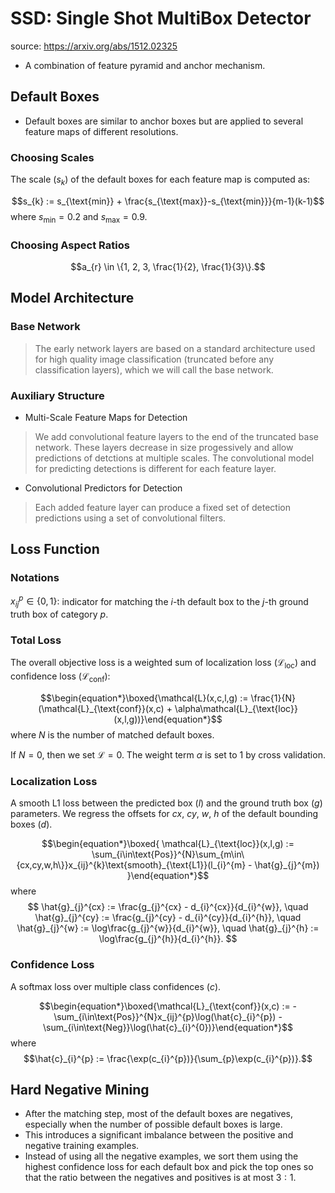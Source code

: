 <link rel="stylesheet" href="../../style.css">

# SSD: Single Shot MultiBox Detector

source: https://arxiv.org/abs/1512.02325

* A combination of feature pyramid and anchor mechanism.

## Default Boxes

* Default boxes are similar to anchor boxes but are applied to several feature maps of different resolutions.

### Choosing Scales

The scale ($s_{k}$) of the default boxes for each feature map is computed as:

$$s_{k} := s_{\text{min}} + \frac{s_{\text{max}}-s_{\text{min}}}{m-1}(k-1)$$
where $s_{\text{min}} = 0.2$ and $s_{\text{max}} = 0.9$.

### Choosing Aspect Ratios

$$a_{r} \in \{1, 2, 3, \frac{1}{2}, \frac{1}{3}\}.$$

## Model Architecture

### Base Network

> The early network layers are based on a standard architecture used for high quality image classification (truncated before any classification layers), which we will call the base network.

### Auxiliary Structure

* Multi-Scale Feature Maps for Detection

> We add convolutional feature layers to the end of the truncated base network. These layers decrease in size progessively and allow predictions of detctions at multiple scales. The convolutional model for predicting detections is different for each feature layer.

* Convolutional Predictors for Detection

> Each added feature layer can produce a fixed set of detection predictions using a set of convolutional filters.

## Loss Function

### Notations

$x_{ij}^{p} \in \{0,1\}$: indicator for matching the $i$-th default box to the $j$-th ground truth box of category $p$.

### Total Loss

The overall objective loss is a weighted sum of localization loss ($\mathcal{L}_{\text{loc}}$) and confidence loss ($\mathcal{L}_{\text{conf}}$):

$$\begin{equation*}\boxed{\mathcal{L}(x,c,l,g) := \frac{1}{N}(\mathcal{L}_{\text{conf}}(x,c) + \alpha\mathcal{L}_{\text{loc}}(x,l,g))}\end{equation*}$$
where $N$ is the number of matched default boxes.

If $N = 0$, then we set $\mathcal{L} = 0$.
The weight term $\alpha$ is set to 1 by cross validation.

### Localization Loss

A smooth L1 loss between the predicted box ($l$) and the ground truth box ($g$) parameters.
We regress the offsets for $cx$, $cy$, $w$, $h$ of the default bounding boxes ($d$).

$$\begin{equation*}\boxed{
    \mathcal{L}_{\text{loc}}(x,l,g) := \sum_{i\in\text{Pos}}^{N}\sum_{m\in\{cx,cy,w,h\}}x_{ij}^{k}\text{smooth}_{\text{L1}}(l_{i}^{m} - \hat{g}_{j}^{m})
    }\end{equation*}$$
where
$$
\hat{g}_{j}^{cx} := \frac{g_{j}^{cx} - d_{i}^{cx}}{d_{i}^{w}}, \quad
\hat{g}_{j}^{cy} := \frac{g_{j}^{cy} - d_{i}^{cy}}{d_{i}^{h}}, \quad
\hat{g}_{j}^{w}  := \log\frac{g_{j}^{w}}{d_{i}^{w}}, \quad
\hat{g}_{j}^{h}  := \log\frac{g_{j}^{h}}{d_{i}^{h}}.
$$

### Confidence Loss

A softmax loss over multiple class confidences ($c$).

$$\begin{equation*}\boxed{\mathcal{L}_{\text{conf}}(x,c) := -\sum_{i\in\text{Pos}}^{N}x_{ij}^{p}\log(\hat{c}_{i}^{p}) - \sum_{i\in\text{Neg}}\log(\hat{c}_{i}^{0})}\end{equation*}$$
where
$$\hat{c}_{i}^{p} := \frac{\exp(c_{i}^{p})}{\sum_{p}\exp(c_{i}^{p})}.$$

## Hard Negative Mining

* After the matching step, most of the default boxes are negatives, especially when the number of possible default boxes is large.
* This introduces a significant imbalance between the positive and negative training examples.
* Instead of using all the negative examples, we sort them using the highest confidence loss for each default box and pick the top ones so that the ratio between the negatives and positives is at most $3:1$.
